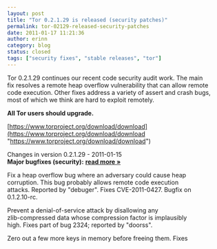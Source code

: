 ```yaml
---
layout: post
title: "Tor 0.2.1.29 is released (security patches)"
permalink: tor-02129-released-security-patches
date: 2011-01-17 11:21:36
author: erinn
category: blog
status: closed
tags: ["security fixes", "stable releases", "tor"]
---
```


Tor 0.2.1.29 continues our recent code security audit work. The main  
 fix resolves a remote heap overflow vulnerability that can allow remote  
 code execution. Other fixes address a variety of assert and crash bugs,  
 most of which we think are hard to exploit remotely.

**All Tor users should upgrade.**

[https://www.torproject.org/download/download](https://www.torproject.org/download/download "https://www.torproject.org/download/download")

Changes in version 0.2.1.29 - 2011-01-15  
 **Major bugfixes (security):** [**read more »**](https://blog.torproject.org/blog/tor-02129-released-security-patches)

Fix a heap overflow bug where an adversary could cause heap  
 corruption. This bug probably allows remote code execution  
 attacks. Reported by "debuger". Fixes CVE-2011-0427. Bugfix on  
 0.1.2.10-rc.

Prevent a denial-of-service attack by disallowing any  
 zlib-compressed data whose compression factor is implausibly  
 high. Fixes part of bug 2324; reported by "doorss".

Zero out a few more keys in memory before freeing them. Fixes  

